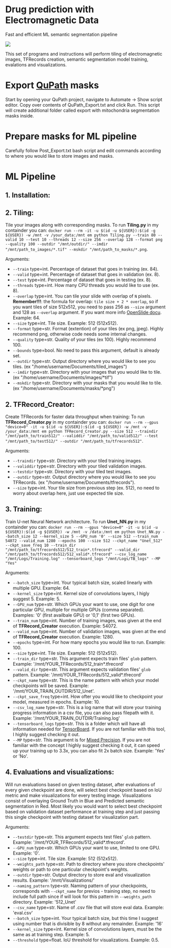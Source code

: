 # Drug prediction with Electromagnetic Data
Fast and efficient ML semantic segmentation pipeline 

![](Result.jpeg)

This set of programs and instructions will perform tiling of electromagnetic images, TFRecords creation, semantic segmentation model training, evalations and visualizations. 

# Export [QuPath](https://qupath.github.io/) masks
Start by opening your QuPath project, navigate to Automate -> Show script editor. Copy over contents of QuPath_Export.txt and click Run. This script will create additional folder called export with mitochondria segmentation masks inside. 

# Prepare masks for ML pipeline
Carefully follow Post_Export.txt bash script and edit commands according to where you would like to store images and masks.

# ML Pipeline
## 1. **Installation**:


## 2. **Tiling**:

Tile your images along with corresponding masks.
To run **Tiling.py** in my containder you can: `docker run --rm -it -u $(id -u ${USER}):$(id -g ${USER}) -w /mnt -v /your_data:/mnt em python Tiling.py --train 80 --valid 10 --test 10 --threads 12 --size 256 --overlap 128 --format png --quality 100 --outdir "/mnt/outdir/" --imdir "/mnt/path_to_images/*.tif" --mskdir "/mnt/path_to_masks/*.png`.

Arguments:
  - `--train` type=int. Percentage of dataset that goes in training (ex. 84).
  - `--valid` type=int. Percentage of dataset that goes in validation (ex. 8).
  - `--test` type=int. Percentage of dataset that goes in testing (ex. 8).
  - `--threads` type=int. How many CPU threads you would like to use (ex. 8).
  - `--overlap` type=int. You can tile your slide with overlap of `N` pixels. **Remember!!!**: the formula for overlap: `tile size + 2 * overlap`, so if you want tiles of size 512x512, you need to pass 256 as `--size` argument and 128 as `--overlap` argument. If you want more info [OpenSlide docu](https://openslide.org/api/python/). Example: 64.  
  - `--size` type=int. Tile size. Example: 512 (512x512).  
  - `--format` type=str. Format (extention) of your tiles (ex png, jpeg). Highly recommend png, otherwise code needs some internal changes.
  - `--quality` type=str. Quality of your tiles (ex 100). Highly recommend 100.
  - `--bounds` type=bool. No need to pass this argument, default is already set.
  - `--outdir` type=str. Output directory where you would like to see you tiles. (ex "/home/username/Documents/tiled_images")
  - `--imdir` type=str. Directory with your images that you would like to tile. (ex "/home/username/Documents/images/*tif")
  - `--mskdir` type=str. Directory with your masks that you would like to tile. (ex "/home/username/Documents/masks/*png")

## 2. **TFRecord_Creator**:

Create TFRecords for faster data throughput when training:
To run **TFRecord_Creator.py** in my containder you can: `docker run --rm --gpus "device=0" -it -u $(id -u ${USER}):$(id -g ${USER}) -w /mnt -v /your_data:/mnt em python TFRecord_Creator.py --size 512 --traindir "/mnt/path_to/train512/" --validdir "/mnt/path_to/valid512/" --test "/mnt/path_to/test512/" --outdir "/mnt/path_to/tfrecords512"`.

Arguments:
  - `--traindir` type=str. Directory with your tiled training images.
  - `--validdir` type=str. Directory with your tiled validation images.
  - `--testdir` type=str. Directory with your tiled test images.
  - `--outdir` type=str. Output directory where you would like to see you TFRecords. (ex "/home/username/Documents/tfrecords").
  - `--size` type=int. Your tile size from previous step (ex. 512), no need to worry about overlap here, just use expected tile size.
 
## 3. **Training**:

Train U-net Neural Network architecture.
To run **Unet_NN.py** in my containder you can: `docker run --rm --gpus "device=0" -it -u $(id -u ${USER}):$(id -g ${USER}) -w /mnt -v /data:/mnt em python Unet_NN.py --batch_size 12 --kernel_size 5 --GPU_num '0' --size 512 --train_num 54072 --valid_num 1280 --epochs 100 --size 512 --ckpt_name "Unet_512" --ckpt_save_freq 10 --train_dir "/mnt/path_to/tfrecords512/512_train*.tfrecord" --valid_dir "/mnt/path_to/tfrecords512/512_valid*.tfrecord" --csv_log_name "/mnt/Logs/Training.log" --tensorboard_logs "/mnt/Logs/TB_logs" --MP "Yes"`

Arguments:
  - `--batch_size` type=int. Your typical batch size, scaled linearly with multiple GPU. Example: 64.
  - `--kernel_size` type=int. Kernel size of convolutions layers, I higly suggest 5. Example: 5.
  - `--GPU_num` type=str. Which GPUs your want to use, one digit for one particular GPU, multiple for multiple GPUs (comma separated). Examples: '0' (first availbale GPU) or '0,1' (first two GPUs).
  - `--train_num` type=int. Number of training images, was given at the end of **TFRecord_Creator** execution. Example: 54072.
  - `--valid_num` type=int. Number of validation images, was given at the end of **TFRecord_Creator** execution. Example: 1280.
  - `--epochs` type=int. For how many epochs you would like to run. Example: 100.
  - `--size` type=int. Tile size. Example: 512 (512x512).  
  - `--train_dir` type=str. This argument expects train files' `glob` pattern. Example: '/mnt/YOUR_TFRecords/512_train*.tfrecord'
  - `--valid_dir` type=str. This argument expects validation files' `glob` pattern. Example: '/mnt/YOUR_TFRecords/512_valid*.tfrecord'
  - `--ckpt_name` type=str. This is the name pattern with which your model checkpoints will be saved. Example: '/mnt/YOUR_TRAIN_OUTDIR/512_Unet'.
  - `--ckpt_save_freq` type=int. How ofter you would like to checkpoint your model, measured in epochs. Example: 10.
  - `--csv_log_name` type=str. This is a log name that will store your training progress information in a csv file, you can also pass filepath with it. Example: '/mnt/YOUR_TRAIN_OUTDIR/Training.log'
  - `--tensorboard_logs` type=str. This is a folder which will have all information needed for [TensorBoard](https://www.tensorflow.org/tensorboard/get_started). If you are not familiar with this tool, I highly suggest checking it out. 
  - `--MP` type=str. This argument is for [Mixed Precision](https://docs.nvidia.com/deeplearning/performance/mixed-precision-training/index.html). If you are not familiar with the concept I highly suggest checking it out, it can speed up your training up to 3.3x, you can also fit 2x batch size. Example: 'Yes' or 'No'.
  
## 4. **Evaluations and visualizations**:

Will run evaluations based on given testing dataset, after evaluations of every given checkpoint are done, will select best checkpoint based on IoU metric and make visualizations for every testing image. Visualizations consist of overlaying Ground Truth in Blue and Predicted semantic segmentation in Red. Most likely you would want to select best checkpoint based on validation dataset performance at training step and just passing this single checkpoint with testing dataset for visualization part. 

Arguments:
  - `--testdir` type=str. This argument expects test files' `glob` pattern. Example: '/mnt/YOUR_TFRecords/512_valid*.tfrecord'.
  - `--GPU_num` type=str. Which GPUs your want to use, limited to one GPU. Example: '0'.
  - `--size` type=int. Tile size. Example: 512 (512x512).
  - `--weights_path` type=str. Path to directory where you store checkpoints' weights or path to one particular checkpoint's weights.
  - `--outdir` type=str. Output directory to store eval and visualization results. Example: '/mnt/Visualizations/'
  - `--naming_pattern` type=str. Naming pattern of your checkpoints, corresponds with `--ckpt_name` for previos - training step, no need to include full path since if will look for this pattern in `--weights_path` directory. Example: '512_Unet'
  - `--csv_name` type=str. Name of .csv file that will store eval data. Example: 'eval.csv'
  - `--batch_size` type=int. Your typical batch size, but this time I suggest using number that is divisible by 8 without any remainder. Example: '16'
  - `--kernel_size` type=int. Kernel size of convolutions layers, must be the same as at training step. Example: 5.
  - `--threshold` type=float. IoU threshold for visualizations. Example: 0.5.
